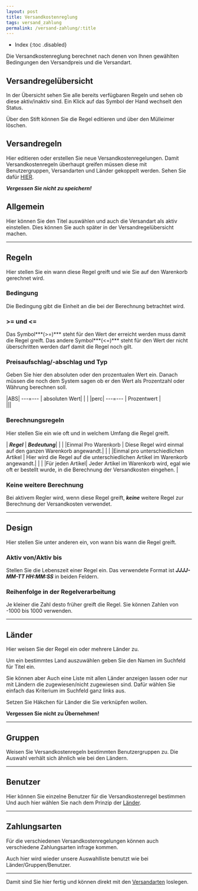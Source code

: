 ```yaml
---
layout: post
title: Versandkostenreglung
tags: versand_zahlung
permalink: /versand-zahlung/:title
---
```


+ Index
{:toc .disabled}

Die Versandkostenreglung berechnet nach denen von Ihnen gewählten Bedingungen den Versandpreis und die Versandart.

## Versandregelübersicht

In der Übersicht sehen Sie alle bereits verfügbaren Regeln und sehen ob diese aktiv/inaktiv sind.
Ein Klick auf das Symbol der Hand wechselt den Status.

Über den Stift können Sie die Regel editieren und über den Mülleimer löschen.

## Versandregeln

Hier editieren oder erstellen Sie neue Versandkostenregelungen.
Damit Versandkostenregeln überhaupt greifen müssen diese mit Benutzergruppen, Versandarten und Länder gekoppelt werden.
Sehen Sie dafür [HIER][Versandarten].

***Vergessen Sie nicht zu speichern!***

## Allgemein

Hier können Sie den Titel auswählen und auch die Versandart als aktiv einstellen.
Dies können Sie auch später in der Versandregelübersicht machen.

---

## Regeln

Hier stellen Sie ein wann diese Regel greift und wie Sie auf den Warenkorb gerechnet wird.

### Bedingung

Die Bedingung gibt die Einheit an die bei der Berechnung betrachtet wird.

### >= und <=

Das Symbol***(>=)*** steht für den Wert der erreicht werden muss damit die Regel greift.
Das andere Symbol***(<=)*** steht für den Wert der nicht überschritten werden darf damit die Regel noch gilt.

### Preisaufschlag/-abschlag und Typ

Geben Sie hier den absoluten oder den prozentualen Wert ein.
Danach müssen die noch dem System sagen ob er den Wert als Prozentzahl oder Währung berechnen soll.

|ABS| ---=--- | absoluten Wert|
|                                      |
|perc| ---=--- | Prozentwert     |  
|||

### Berechnungsregeln

Hier stellen Sie ein wie oft und in welchem Umfang die Regel greift.

| ***Regel*** | ***Bedeutung***|
|                             |
|Einmal Pro Warenkorb                      | Diese Regel wird einmal auf den ganzen Warenkorb angewandt.|
|                                                                                                                                                   |
|Einmal pro unterschiedlichen Artikel | Hier wird die Regel auf die unterschiedlichen Artikel im Warenkorb angewandt.|
|                                                               							|
|Für jeden Artikel| Jeder Artikel im Warenkorb wird, egal wie oft er bestellt wurde,  in die Berechnung der Versandkosten eingehen.  |

### Keine weitere Berechnung

Bei aktivem Regler wird, wenn diese Regel greift, ***keine*** weitere Regel zur Berechnung der Versandkosten verwendet.

---

## Design

Hier stellen Sie unter anderen ein, von wann bis wann die Regel greift.

### Aktiv von/Aktiv bis

Stellen Sie die Lebenszeit einer Regel ein.
Das verwendete Format ist ***JJJJ-MM-TT HH:MM:SS*** in beiden Feldern.

### Reihenfolge in der Regelverarbeitung

Je kleiner die Zahl desto früher greift die Regel.
Sie können Zahlen von -1000 bis 1000 verwenden.

---

## Länder

Hier weisen Sie der Regel ein oder mehrere Länder zu.

Um ein bestimmtes Land auszuwählen geben Sie den Namen im Suchfeld für Titel ein.

Sie können aber Auch eine Liste mit allen Länder anzeigen lassen oder nur mit Ländern die zugewiesen/nicht zugewiesen sind. Dafür wählen Sie einfach das Kriterium im Suchfeld ganz links aus.

Setzen Sie Häkchen für Länder die Sie verknüpfen wollen.

**Vergessen Sie nicht zu Übernehmen!**


---

## Gruppen

Weisen Sie Versandkostenregeln bestimmten Benutzergruppen zu.
Die Auswahl verhält sich ähnlich wie bei den Ländern.

---

## Benutzer

Hier können Sie einzelne Benutzer für die Versandkostenregel bestimmen
Und auch hier wählen Sie nach dem Prinzip der [Länder].

---

## Zahlungsarten

Für die verschiedenen Versandkostenregelungen können auch verschiedene Zahlungsarten infrage kommen.

Auch hier wird wieder unsere Auswahlliste benutzt wie bei Länder/Gruppen/Benutzer.

---

Damit sind Sie hier fertig und können direkt mit den [Versandarten] loslegen.

[Länder]: #lnder
[Versandarten]: /wiki/versand-zahlung/versandarten
